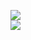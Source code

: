[![](https://img.shields.io/badge/Made%20With-Github%20Spray-lightgrey.svg?style=for-the-badge&logo=github)](https://github.com/Annihil/github-spray#14415)  
[![](https://i.imgur.com/2DrTn0Z.gif)](https://github.com/Annihil/github-spray)